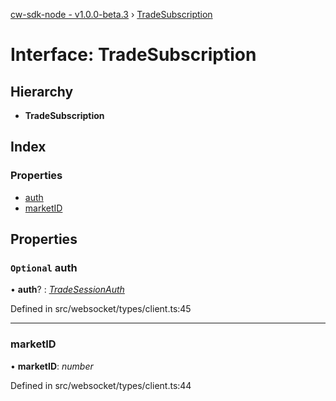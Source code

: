 [cw-sdk-node - v1.0.0-beta.3](../README.md) › [TradeSubscription](tradesubscription.md)

# Interface: TradeSubscription

## Hierarchy

* **TradeSubscription**

## Index

### Properties

* [auth](tradesubscription.md#optional-auth)
* [marketID](tradesubscription.md#marketid)

## Properties

### `Optional` auth

• **auth**? : *[TradeSessionAuth](tradesessionauth.md)*

Defined in src/websocket/types/client.ts:45

___

###  marketID

• **marketID**: *number*

Defined in src/websocket/types/client.ts:44
